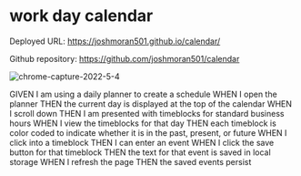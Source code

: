 # work day calendar

Deployed URL: https://joshmoran501.github.io/calendar/

Github repository: https://github.com/joshmoran501/calendar

![chrome-capture-2022-5-4](https://user-images.githubusercontent.com/104108180/172012190-9f079a25-e49f-40dd-93b1-e1a7936a9f7b.gif)

<!-- Acceptance Criteria -->
GIVEN I am using a daily planner to create a schedule
WHEN I open the planner
THEN the current day is displayed at the top of the calendar
WHEN I scroll down
THEN I am presented with timeblocks for standard business hours
WHEN I view the timeblocks for that day
THEN each timeblock is color coded to indicate whether it is in the past, present, or future
WHEN I click into a timeblock
THEN I can enter an event
WHEN I click the save button for that timeblock
THEN the text for that event is saved in local storage
WHEN I refresh the page
THEN the saved events persist
